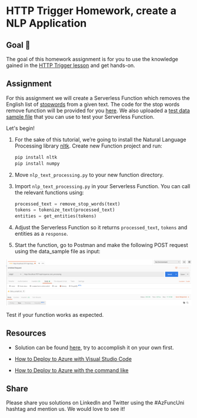 # HTTP Trigger Homework, create a NLP Application

## Goal 🎯

The goal of this homework assignment is for you to use the knowledge gained in the [HTTP Trigger lesson](http-lesson-python.md) and get hands-on.

## Assignment

For this assignment we will create a Serverless Function which removes the English list of [stopwords](https://gist.github.com/sebleier/554280) from a given text.
The code for the stop words remove function will be provided for you [here](../../../src/python/AzureFunctions.Http/homework/homework_resources/shared_code/nlp_text_processing.py). We also uploaded a [test data sample file](../../../src/python/AzureFunctions.Http/homework/homework_resources/data/data_sample.txt) that you can use to test your Serverless Function.

Let's begin!

1. For the sake of this tutorial, we’re going to install the Natural Language Processing library [nltk](https://www.nltk.org/install.html). Create new Function project and run:

    ```bash
    pip install nltk
    pip install numpy
    ```

2. Move `nlp_text_processing.py` to your new function directory.
3. Import `nlp_text_processing.py` in your Serverless Function. You can call the relevant functions using:

    ```python
    processed_text = remove_stop_words(text)
    tokens = tokenize_text(processed_text)
    entities = get_entities(tokens)
    ```

4. Adjust the Serverless Function so it returns `processed_text`, `tokens` and entities as a `response`.

5. Start the function, go to Postman and make the following POST request using the data_sample file as input:

![Postman](../../../img/postman.png)

Test if your function works as expected.

## Resources

- Solution can be found [here](../../../src/python/AzureFunctions.Http/homework/homework_solution), try to accomplish it on your own first.

- [How to Deploy to Azure with Visual Studio Code](https://docs.microsoft.com/en-us/azure/azure-functions/functions-develop-vs-code?tabs=python)
- [How to Deploy to Azure with the command like](http-lesson-deploy.md)

## Share

Please share you solutions on LinkedIn and Twitter using the #AzFuncUni hashtag and mention us. We would love to see it!